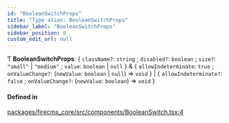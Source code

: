 ```yaml
---
id: "BooleanSwitchProps"
title: "Type alias: BooleanSwitchProps"
sidebar_label: "BooleanSwitchProps"
sidebar_position: 0
custom_edit_url: null
---
```


Ƭ **BooleanSwitchProps**: \{ `className?`: `string` ; `disabled?`: `boolean` ; `size?`: ``"small"`` \| ``"medium"`` ; `value`: `boolean` \| ``null``  } & \{ `allowIndeterminate`: ``true`` ; `onValueChange?`: (`newValue`: `boolean` \| ``null``) => `void`  } \| \{ `allowIndeterminate?`: ``false`` ; `onValueChange?`: (`newValue`: `boolean`) => `void`  }

#### Defined in

[packages/firecms_core/src/components/BooleanSwitch.tsx:4](https://github.com/FireCMSco/firecms/blob/d45f3739/packages/firecms_core/src/components/BooleanSwitch.tsx#L4)
